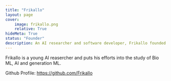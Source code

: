 ```yaml
---
title: "Frikallo"
layout: page
cover:
    image: frikallo.png
    relative: True
hideMeta: True
status: "Founder"
description: An AI researcher and software developer, Frikallo founded [AetherAI](https://aetherai.xyz) in early 2022.
---
```


Frikallo is a young AI reasercher and puts his efforts into the study of Bio ML, AI and generation ML. 

Github Profile: https://github.com/Frikallo